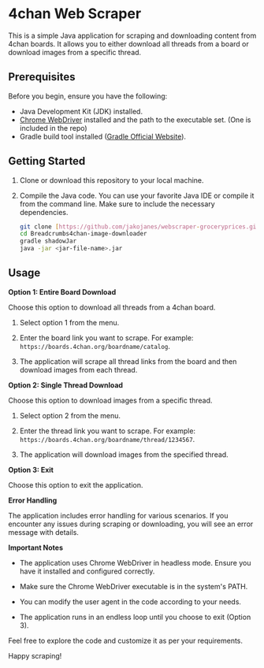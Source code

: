 # 4chan Web Scraper

This is a simple Java application for scraping and downloading content from 4chan boards. It allows you to either download all threads from a board or download images from a specific thread.

## Prerequisites

Before you begin, ensure you have the following:

- Java Development Kit (JDK) installed.
- [Chrome WebDriver](https://sites.google.com/chromium.org/driver/) installed and the path to the executable set. (One is included in the repo)
- Gradle build tool installed ([Gradle Official Website](https://gradle.org/)).


## Getting Started

1. Clone or download this repository to your local machine.

2. Compile the Java code. You can use your favorite Java IDE or compile it from the command line. Make sure to include the necessary dependencies.

   ```bash
   git clone [https://github.com/jakojanes/webscraper-groceryprices.git](https://github.com/jakojanes/4chan-image-downloader.git)
   cd Breadcrumbs4chan-image-downloader
   gradle shadowJar
   java -jar <jar-file-name>.jar

## Usage

**Option 1: Entire Board Download**

Choose this option to download all threads from a 4chan board.

1. Select option 1 from the menu.

2. Enter the board link you want to scrape. For example: `https://boards.4chan.org/boardname/catalog`.

3. The application will scrape all thread links from the board and then download images from each thread.

**Option 2: Single Thread Download**

Choose this option to download images from a specific thread.

1. Select option 2 from the menu.

2. Enter the thread link you want to scrape. For example: `https://boards.4chan.org/boardname/thread/1234567`.

3. The application will download images from the specified thread.

**Option 3: Exit**

Choose this option to exit the application.

**Error Handling**

The application includes error handling for various scenarios. If you encounter any issues during scraping or downloading, you will see an error message with details.

**Important Notes**

- The application uses Chrome WebDriver in headless mode. Ensure you have it installed and configured correctly.

- Make sure the Chrome WebDriver executable is in the system's PATH.

- You can modify the user agent in the code according to your needs.

- The application runs in an endless loop until you choose to exit (Option 3).

Feel free to explore the code and customize it as per your requirements.

Happy scraping!
